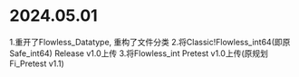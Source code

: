 # 2024.05.01
1.重开了Flowless_Datatype, 重构了文件分类
2.将Classic!Flowless_int64(即原Safe_int64) Release v1.0上传
3.将Flowless_int Pretest v1.0上传(原规划Fi_Pretest v1.1)
